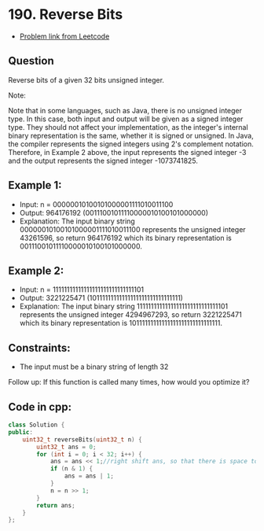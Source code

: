 # 190. Reverse Bits
- [Problem link from Leetcode](https://leetcode.com/problems/reverse-bits/description/)
## Question
Reverse bits of a given 32 bits unsigned integer.

Note:

Note that in some languages, such as Java, there is no unsigned integer type. In this case, both input and output will be given as a signed integer type. They should not affect your implementation, as the integer's internal binary representation is the same, whether it is signed or unsigned.
In Java, the compiler represents the signed integers using 2's complement notation. Therefore, in Example 2 above, the input represents the signed integer -3 and the output represents the signed integer -1073741825.
## Example 1:
- Input: n = 00000010100101000001111010011100
- Output:    964176192 (00111001011110000010100101000000)
- Explanation: The input binary string 00000010100101000001111010011100 represents the unsigned integer 43261596, so return 964176192 which its binary representation is 00111001011110000010100101000000.
## Example 2:
- Input: n = 11111111111111111111111111111101
- Output:   3221225471 (10111111111111111111111111111111)
- Explanation: The input binary string 11111111111111111111111111111101 represents the unsigned integer 4294967293, so return 3221225471 which its binary representation is 10111111111111111111111111111111.
## Constraints:
- The input must be a binary string of length 32

Follow up: If this function is called many times, how would you optimize it?
## Code in cpp:
```cpp
class Solution {
public:
    uint32_t reverseBits(uint32_t n) {
        uint32_t ans = 0;
        for (int i = 0; i < 32; i++) {
            ans = ans << 1;//right shift ans, so that there is space to store the next coming bits
            if (n & 1) {
                ans = ans | 1;
            }
            n = n >> 1;
        }
        return ans;
    }
};
```
